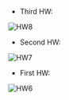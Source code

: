  - Third HW:

![HW8](https://github.com/DaniilSob2004/ADO.NET_EF_CW/assets/106149184/c601d28b-72fa-4c03-a0c5-09aee4d4cd2b)

 - Second HW:

![HW7](https://github.com/DaniilSob2004/ADO.NET_EF_CW/assets/106149184/3a2e9a92-2208-45d4-8341-6a61c9700381)

 - First HW: 

![HW6](https://github.com/DaniilSob2004/ADO.NET_EF_CW/assets/106149184/bc7da2a6-2a4c-47ef-b9b6-458a0fb8acef)